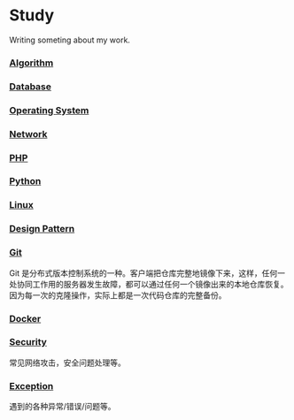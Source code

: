 # Study
Writing someting about my work.

### [Algorithm](https://github.com/symi210/study/blob/master/algorithm)

### [Database](https://github.com/symi210/study/blob/master/database)

### [Operating System](https://github.com/symi210/study/blob/master/os)

### [Network](https://github.com/symi210/study/blob/master/network)

### [PHP](https://github.com/symi210/study/blob/master/php)

### [Python](https://github.com/symi210/study/blob/master/python)

### [Linux](https://github.com/symi210/study/blob/master/linux)

### [Design Pattern](https://github.com/symi210/study/blob/master/design-pattern)

### [Git](https://github.com/symi210/study/tree/master/git)
Git 是分布式版本控制系统的一种。客户端把仓库完整地镜像下来，这样，任何一处协同工作用的服务器发生故障，都可以通过任何一个镜像出来的本地仓库恢复。因为每一次的克隆操作，实际上都是一次代码仓库的完整备份。

### [Docker](https://github.com/symi210/study/tree/master/git)

### [Security](https://github.com/symi210/study/blob/master/security)
常见网络攻击，安全问题处理等。

### [Exception](https://github.com/symi210/study/blob/master/exceptions/exceptions.md)
遇到的各种异常/错误/问题等。
